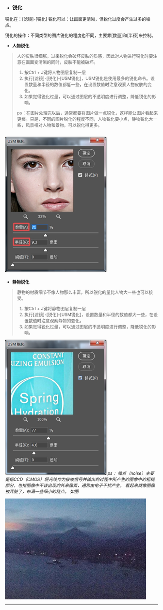 * ### 锐化


锐化在：\[滤镜\]-\[锐化\]
锐化可以：让画面更清晰，但锐化过度会产生过多的噪点。

锐化的操作：不同类型的图片锐化的程度也不同，主要靠\[数量\]和\[半径\]来控制。

* **人物锐化**

> 人的皮肤很细腻，过来锐化会破坏皮肤的质感，因此对人物进行锐化时要注意在画面变清晰的同时，皮肤不能被破坏。
> 1. 按Ctrl + J键将人物图层复制一层
> 2. 执行\[滤镜\]-\[锐化\]-\[USM锐化\]，USM锐化是使用最多的锐化命令。设置数量和半径的数值都低一些，在设置数值时注意观察人物皮肤的变化。
> 3. 如果觉得锐化过量，可以通过图层的不透明度进行调整，降低锐化的影响。
> 
> ps：在图片处理完以后，通常都要将图片做一点锐化，这样能让图片看起来更棒。只是，不同的图片锐化的程度不同，人物锐化要小点，静物锐化大一些，风景相对人物和景物，可以锐化得更多。

## ![](/assets/人物锐化.jpg)

* **静物锐化**

> 静物的材质细节不像人物那么丰富，所以锐化的量比人物大一些也可以接受。
> 1. 按Ctrl + J键将静物图层复制一层
> 2. 执行\[滤镜\]-\[锐化\]-\[USM锐化\]，设置数量和半径的数值都大一些，在设置数值时注意观察静物的变化。
> 3. 如果觉得锐化过量，可以通过图层的不透明度进行调整，降低锐化的影响。

![](/assets/锐化2.jpg)
_ps： 噪点（noise）主要是指CCD（CMOS）将光线作为接收信号并输出的过程中所产生的图像中的粗糙部分，也指图像中不该出现的外来像素，通常由电子干扰产生。  看起来就像图像被弄脏了，布满一些细小的糙点。 如图_

![](/assets/噪点.jpg)

---

